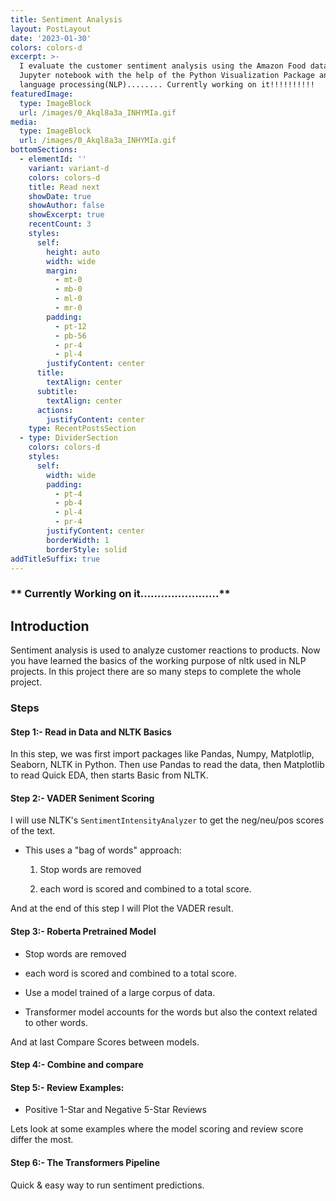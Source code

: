 ```yaml
---
title: Sentiment Analysis
layout: PostLayout
date: '2023-01-30'
colors: colors-d
excerpt: >-
  I evaluate the customer sentiment analysis using the Amazon Food dataset in a
  Jupyter notebook with the help of the Python Visualization Package and natural
  language processing(NLP)........ Currently working on it!!!!!!!!!!
featuredImage:
  type: ImageBlock
  url: /images/0_Akql8a3a_INHYMIa.gif
media:
  type: ImageBlock
  url: /images/0_Akql8a3a_INHYMIa.gif
bottomSections:
  - elementId: ''
    variant: variant-d
    colors: colors-d
    title: Read next
    showDate: true
    showAuthor: false
    showExcerpt: true
    recentCount: 3
    styles:
      self:
        height: auto
        width: wide
        margin:
          - mt-0
          - mb-0
          - ml-0
          - mr-0
        padding:
          - pt-12
          - pb-56
          - pr-4
          - pl-4
        justifyContent: center
      title:
        textAlign: center
      subtitle:
        textAlign: center
      actions:
        justifyContent: center
    type: RecentPostsSection
  - type: DividerSection
    colors: colors-d
    styles:
      self:
        width: wide
        padding:
          - pt-4
          - pb-4
          - pl-4
          - pr-4
        justifyContent: center
        borderWidth: 1
        borderStyle: solid
addTitleSuffix: true
---
```

### \*\* Currently Working on it.......................\*\*

## **Introduction**

Sentiment analysis is used to analyze customer reactions to products. Now you have learned the basics of the working purpose of nltk used in NLP projects. In this project there are so many steps to complete the whole project.

### **Steps**

#### Step 1:- Read in Data and NLTK Basics

In this step, we was first import packages like Pandas, Numpy, Matplotlip, Seaborn, NLTK in Python. Then use Pandas to read the data, then Matplotlib to read Quick EDA, then starts Basic from NLTK.

#### Step 2:- VADER Seniment Scoring

I will use NLTK's `SentimentIntensityAnalyzer` to get the neg/neu/pos scores of the text.

*   This uses a "bag of words" approach:

    1.  Stop words are removed

    2.  each word is scored and combined to a total score.

And at the end of this step I will Plot the VADER result.

#### Step 3:- Roberta Pretrained Model

*   Stop words are removed

*   each word is scored and combined to a total score.

<!---->

*   Use a model trained of a large corpus of data.

*   Transformer model accounts for the words but also the context related to other words.

And at last Compare Scores between models.

#### Step 4:- Combine and compare

#### Step 5:- Review Examples:

*   Positive 1-Star and Negative 5-Star Reviews

Lets look at some examples where the model scoring and review score differ the most.

#### Step 6:- The Transformers Pipeline

Quick & easy way to run sentiment predictions.
